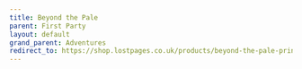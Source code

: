 ```yaml
---
title: Beyond the Pale
parent: First Party
layout: default
grand_parent: Adventures
redirect_to: https://shop.lostpages.co.uk/products/beyond-the-pale-print-pdf
---
```

